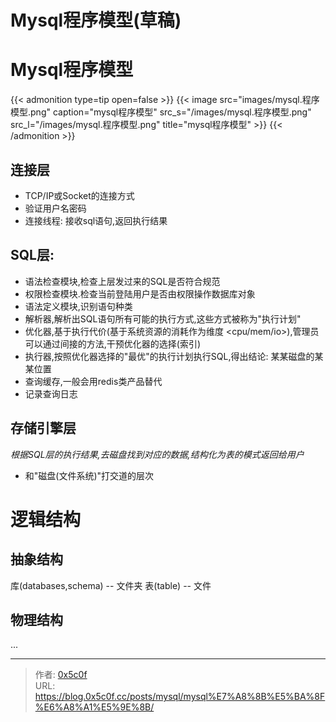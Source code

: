 # Mysql程序模型(草稿)

# Mysql程序模型
{{< admonition type=tip open=false >}}
{{< image src="images/mysql.程序模型.png" caption="mysql程序模型" src_s="/images/mysql.程序模型.png" src_l="/images/mysql.程序模型.png" title="mysql程序模型" >}}
{{< /admonition >}}


## 连接层
- TCP/IP或Socket的连接方式   
- 验证用户名密码  
- 连接线程: 接收sql语句,返回执行结果  

## SQL层:
- 语法检查模块,检查上层发过来的SQL是否符合规范  
- 权限检查模块.检查当前登陆用户是否由权限操作数据库对象  
- 语法定义模块,识别语句种类  
- 解析器,解析出SQL语句所有可能的执行方式,这些方式被称为"执行计划"  
- 优化器,基于执行代价(基于系统资源的消耗作为维度 <cpu/mem/io>),管理员可以通过间接的方法,干预优化器的选择(索引) 
- 执行器,按照优化器选择的"最优"的执行计划执行SQL,得出结论: 某某磁盘的某某位置 
- 查询缓存,一般会用redis类产品替代
- 记录查询日志 

## 存储引擎层 
*根据SQL层的执行结果,去磁盘找到对应的数据,结构化为表的模式返回给用户*
- 和"磁盘(文件系统)"打交道的层次  

# 逻辑结构
## 抽象结构
库(databases,schema)    -- 文件夹 
表(table)               -- 文件

## 物理结构
...

---

> 作者: [0x5c0f](https://blog.0x5c0f.cc)  
> URL: https://blog.0x5c0f.cc/posts/mysql/mysql%E7%A8%8B%E5%BA%8F%E6%A8%A1%E5%9E%8B/  

